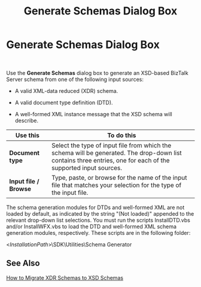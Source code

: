 ﻿---
title: Generate Schemas Dialog Box
TOCTitle: Generate Schemas Dialog Box
ms:assetid: 82747abd-2e73-40e3-9b49-9d8d09505ca1
ms:mtpsurl: https://msdn.microsoft.com/en-us/library/Aa561107(v=BTS.80)
ms:contentKeyID: 51529322
ms.date: 08/30/2017
mtps_version: v=BTS.80
f1_keywords:
- bts10.editor.schemas.generate
---

# Generate Schemas Dialog Box

 

Use the **Generate Schemas** dialog box to generate an XSD-based BizTalk Server schema from one of the following input sources:

  - A valid XML-data reduced (XDR) schema.

  - A valid document type definition (DTD).

  - A well-formed XML instance message that the XSD schema will describe.

<table>
<thead>
<tr class="header">
<th>Use this</th>
<th>To do this</th>
</tr>
</thead>
<tbody>
<tr class="odd">
<td><strong>Document type</strong></td>
<td>Select the type of input file from which the schema will be generated. The drop-down list contains three entries, one for each of the supported input sources.</td>
</tr>
<tr class="even">
<td><strong>Input file / Browse</strong></td>
<td>Type, paste, or browse for the name of the input file that matches your selection for the type of the input file.</td>
</tr>
</tbody>
</table>


The schema generation modules for DTDs and well-formed XML are not loaded by default, as indicated by the string "(Not loaded)" appended to the relevant drop-down list selections. You must run the scripts InstallDTD.vbs and/or InstallWFX.vbs to load the DTD and well-formed XML schema generation modules, respectively. These scripts are in the following folder:

\<*InstallationPath*\>\\SDK\\Utilities\\Schema Generator

## See Also

[How to Migrate XDR Schemas to XSD Schemas](https://msdn.microsoft.com/library/aa561382\(v=bts.80\))

